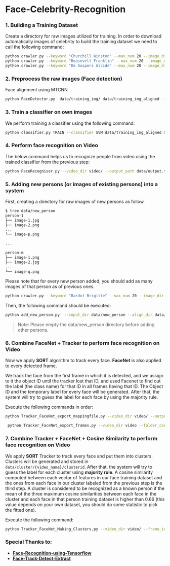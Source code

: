 Face-Celebrity-Recognition
==========================

### 1. Building a Training Dataset
Create a directory for raw images utilized for training. In order to download automatically images of celebrity to build the training dataset we need to call the following command:
```sh
python crawler.py --keyword "Churchill Winston" --max_num 20 --image_dir data/training_img/ChurchillWinston
python crawler.py --keyword "Roosevelt Franklin" --max_num 20 --image_dir data/training_img/RooseveltFranklin
python crawler.py --keyword "De Gasperi Alcide" --max_num 20 --image_dir data/training_img/DeGasperiAlcide
```
### 2. Preprocess the raw images (Face detection)
Face alignment using MTCNN
```sh
python FaceDetector.py  data/training_img/ data/training_img_aligned --image_size 182 --margin 44
```
### 3. Train a classifier on own images
We perform training a classifier using the following command:
```sh
python classifier.py TRAIN --classifier SVM data/training_img_aligned model/20180402-114759.pb classifier/classifier.pkl --batch_size 200
```
### 4. Perform face recognition on Video
The below command helps us to recognize people from video using the trained classifier from the previous step:
```sh
python FaceRecogniser.py --video_dir video/ --output_path data/output.txt --model_path model/20180402-114759.pb --classifer_path classifier/classifier.pkl --video_speedup 1 --folder_containing_frame data/output
```
### 5. Adding new persons (or images of existing persons) into a system
First, creating a directory for raw images of new persons as follow. 
```sh
$ tree data/new_person
person-1
├── image-1.jpg
├── image-2.png
...
└── image-p.png

...

person-m
├── image-1.png
├── image-2.jpg
...
└── image-q.png
```

Please note that for every new person added, you should add as many images of that person as of previous ones.

```sh
python crawler.py --keyword "Bardot Brigitte" --max_num 20 --image_dir data/new_person/BardotBrigitte
```

Then, the following command should be executed:
```sh
python add_new_person.py  --input_dir data/new_person --align_dir data/new_person_aligned/ --model_path model/20180402-114759.pb --classifier SVM classifier/classifier_2.pkl
```
> Note: Please empty the data/new_person directory before adding other persons.

### 6. Combine FaceNet + Tracker to perform face recognition on Video

Now we apply **SORT** algorithm to track every face.
**FaceNet** is also applied to every detected frame. 

We track the face from the first frame in which it is detected, and we assign to it the object ID until the tracker lost that ID, and used Facenet to find out the label (the class name) for that ID in all frames having that ID. The Object ID and the temporary label for every face will be generated. After that, the system will try to guess the label for each face by using the majority rule.


Execute the following commands in order:
```sh
python Tracker_FaceNet_export_mappingfile.py --video_dir video/ --output_path data/cluster/ --all_trackers_saved data/all_trackers_saved.txt --obid_mapping_classnames  data/obid_mapping_classnames.txt --classifer_path classifier/classifier.pkl --model_path model/20180402-114759.pb
```
```sh
 python Tracker_FaceNet_export_frames.py --video_dir video --folder_containing_frame data/output --obid_mapping_classnames_file data/obid_mapping_classnames.txt --output_path data/cluster --classifer_path classifier/classifier.pkl --model_path model/20180402-114759.pb --final_output_name_frame_bounding_box data/bounding.txt
```
### 7. Combine Tracker + FaceNet + Cosine Similarity to perform face recognition on Video
We apply **SORT** Tracker to track every face and put them into clusters. Clusters will be generated and stored in `data/cluster/{video_name}/clusterid`. After that, the system will try to guess the label for each cluster using **majority rule**. A cosine similarity computed between each vector of features in our face training dataset and the ones from each face in our cluster labeled from the previous step is the third step. A cluster is considered to be recognized as a known person if the mean of the three maximum cosine similarities between each face in the cluster and each face in that person training dataset is higher than 0.66 (this value depends on your own dataset, you should do some statistic to pick the fitted one).

Execute the following command:
```sh
python Tracker_FaceNet_Making_Clusters.py --video_dir video/ --frame_interval 1 --threshold 0.7 --output_path data/cluster/ --classifer_path classifier/classifier.pkl --model_path model/20180402-114759.pb --dominant_ratio 0.8 --merge_cluster 1
```
### Special Thanks to:
*  [**Face-Recognition-using-Tensorflow**](https://github.com/davidsandberg/facenet)
*  [**Face-Track-Detect-Extract**](https://github.com/Linzaer/Face-Track-Detect-Extract)

